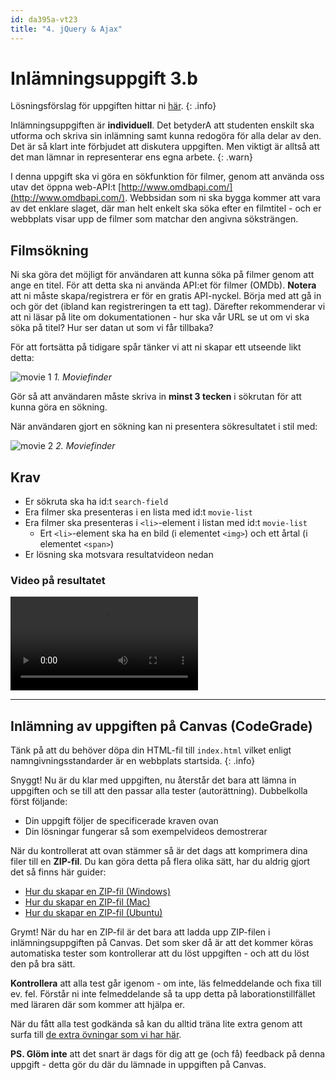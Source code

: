 ```yaml
---
id: da395a-vt23
title: "4. jQuery & Ajax"
---
```


# Inlämningsuppgift 3.b

Lösningsförslag för uppgiften hittar ni [här](../../assets/kod/3.b.zip).
{: .info}


Inlämningsuppgiften är **individuell**. Det betyderA att studenten enskilt ska utforma och skriva sin inlämning samt kunna redogöra för alla delar av den. Det är så klart inte förbjudet att diskutera uppgiften. Men viktigt är alltså att det man lämnar in representerar ens egna arbete.
{: .warn}

I denna uppgift ska vi göra en sökfunktion för filmer, genom att använda oss utav det öppna web-API:t [http://www.omdbapi.com/](http://www.omdbapi.com/). Webbsidan som ni ska bygga kommer att vara av det enklare slaget, där man helt enkelt ska söka efter en filmtitel - och er webbplats visar upp de filmer som matchar den angivna söksträngen.

## Filmsökning

Ni ska göra det möjligt för användaren att kunna söka på filmer genom att ange en titel. För att detta ska ni använda API:et för filmer (OMDb). **Notera** att ni måste skapa/registrera er för en gratis API-nyckel. Börja med att gå in och gör det (ibland kan registreringen ta ett tag). Därefter rekommenderar vi att ni läsar på lite om dokumentationen - hur ska vår URL se ut om vi ska söka på titel? Hur ser datan ut som vi får tillbaka?

För att fortsätta på tidigare spår tänker vi att ni skapar ett utseende likt detta:

![movie 1](../../images/mf1.jpg) _1. Moviefinder_

Gör så att användaren måste skriva in **minst 3 tecken** i sökrutan för att kunna göra en sökning.

När användaren gjort en sökning kan ni presentera sökresultatet i stil med:

![movie 2](../../images/mf2.jpg) _2. Moviefinder_

## Krav

* Er sökruta ska ha id:t `search-field`
* Era filmer ska presenteras i en lista med id:t `movie-list`
* Era filmer ska presenteras i `<li>`-element i listan med id:t `movie-list`
    * Ert `<li>`-element ska ha en bild (i elementet `<img>`) och ett årtal (i elementet `<span>`)
* Er lösning ska motsvara resultatvideon nedan

### Video på resultatet

<video controls>
  <source src="http://webbintro.se/media/inl.3.b.mp4" type="video/mp4">
Your browser does not support the video tag.
</video>

---

## Inlämning av uppgiften på Canvas (CodeGrade)

Tänk på att du behöver döpa din HTML-fil till `index.html` vilket enligt namngivningsstandarder är en webbplats startsida.
{: .info}

Snyggt! Nu är du klar med uppgiften, nu återstår det bara att lämna in uppgiften och se till att den passar alla tester (autorättning). Dubbelkolla först följande:

* Din uppgift följer de specificerade kraven ovan
* Din lösningar fungerar så som exempelvideos demostrerar

När du kontrollerat att ovan stämmer så är det dags att komprimera dina filer till en **ZIP-fil**. Du kan göra detta på flera olika sätt, har du aldrig gjort det så finns här guider:

- [Hur du skapar en ZIP-fil (Windows)](https://support.microsoft.com/en-us/windows/zip-and-unzip-files-8d28fa72-f2f9-712f-67df-f80cf89fd4e5)
- [Hur du skapar en ZIP-fil (Mac)](https://support.apple.com/sv-se/guide/mac-help/mchlp2528/mac)
- [Hur du skapar en ZIP-fil (Ubuntu)](https://www.cyberciti.biz/faq/how-to-zip-a-folder-in-ubuntu-linux/)

Grymt! När du har en ZIP-fil är det bara att ladda upp ZIP-filen i inlämningsuppgiften på Canvas. Det som sker då är att det kommer köras automatiska tester som kontrollerar att du löst uppgiften - och att du löst den på bra sätt.

**Kontrollera** att alla test går igenom - om inte, läs felmeddelande och fixa till ev. fel. Förstår ni inte felmeddelande så ta upp detta på laborationstillfället med läraren där som kommer att hjälpa er.

När du fått alla test godkända så kan du alltid träna lite extra genom att surfa till [de extra övningar som vi har här](../extra/).

**PS. Glöm inte** att det snart är dags för dig att ge (och få) feedback på denna uppgift - detta gör du där du lämnade in uppgiften på Canvas.